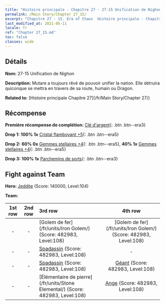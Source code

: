 ```yaml
---
title: "Histoire principale - Chapitre 27 - 27-15 Unification de Nighon"
permalink: /Main Story/Chapter 27_15/
excerpt: "Chapitre 27 - 15. Era of Chaos  Histoire principale - Chapitre 27_15. 27-15 Unification de Nighon"
last_modified_at: 2021-05-11
locale: fr
ref: "Chapter 27_15.md"
toc: false
classes: wide
---
```


## Détails

 **Nom:** 27-15 Unification de Nighon

 **Description:** Mutare a toujours rêvé de pouvoir unifier la nation. Elle détruira quiconque se mettra en travers de sa route, humain ou Dragon.

 **Related to:** [Histoire principale Chapitre 27](/fr/Main Story/Chapter 27/)

## Récompense

 **Première récompense de complétion:** [Clé d'argent](/ItemsFR/con_693/){: .btn .btn--era3}

 **Drop 1:** **100% 1x** [Cristal flamboyant +5](/ItemsFR/mat_101/){: .btn .btn--era5}

 **Drop 2:** **60% 0x** [Gemmes stellaires +4](/ItemsFR/mat_93/){: .btn .btn--era5}, **40% 1x** [Gemmes stellaires +4](/ItemsFR/mat_93/){: .btn .btn--era5}

 **Drop 3:** **100% 1x** [Parchemins de sorts](/ItemsFR/con_694/){: .btn .btn--era3}


## Fight against Team
 **Hero:** [Jeddite](/fr/heroes/Jeddite/) (Score: 140000, Level:104)

 **Team:**


  | 1st row | 2nd row | 3rd row | 4th row |
  |:----:|:----:|:----|:----:|
  | - | - | [Golem de fer](/fr/units/Iron Golem/) (Score: 482983, Level:108)  | [Golem de fer](/fr/units/Iron Golem/) (Score: 482983, Level:108)  |
  | - | - | [Spadassin](/fr/units/Swordsman/) (Score: 482983, Level:108)  | - |
  | - | - | [Spadassin](/fr/units/Swordsman/) (Score: 482983, Level:108)  | [Géant](/fr/units/Giant/) (Score: 482983, Level:108)  |
  | - | - | [Élémentaire de pierre](/fr/units/Stone Elemental/) (Score: 482983, Level:108)  | [Ange](/fr/units/Angel/) (Score: 482983, Level:108)  |


